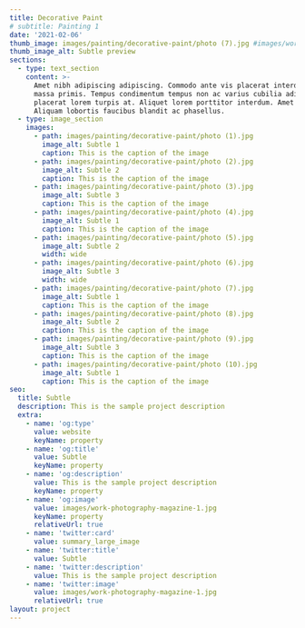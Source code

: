 ```yaml
---
title: Decorative Paint
# subtitle: Painting 1
date: '2021-02-06'
thumb_image: images/painting/decorative-paint/photo (7).jpg #images/work-poster-1-thumb.jpg
thumb_image_alt: Subtle preview
sections: 
  - type: text_section
    content: >-
      Amet nibh adipiscing adipiscing. Commodo ante vis placerat interdum massa
      massa primis. Tempus condimentum tempus non ac varius cubilia adipiscing
      placerat lorem turpis at. Aliquet lorem porttitor interdum. Amet lacus.
      Aliquam lobortis faucibus blandit ac phasellus.
  - type: image_section
    images: 
      - path: images/painting/decorative-paint/photo (1).jpg
        image_alt: Subtle 1
        caption: This is the caption of the image
      - path: images/painting/decorative-paint/photo (2).jpg
        image_alt: Subtle 2
        caption: This is the caption of the image
      - path: images/painting/decorative-paint/photo (3).jpg
        image_alt: Subtle 3
        caption: This is the caption of the image
      - path: images/painting/decorative-paint/photo (4).jpg
        image_alt: Subtle 1
        caption: This is the caption of the image
      - path: images/painting/decorative-paint/photo (5).jpg
        image_alt: Subtle 2
        width: wide
      - path: images/painting/decorative-paint/photo (6).jpg
        image_alt: Subtle 3
        width: wide
      - path: images/painting/decorative-paint/photo (7).jpg
        image_alt: Subtle 1
        caption: This is the caption of the image
      - path: images/painting/decorative-paint/photo (8).jpg
        image_alt: Subtle 2
        caption: This is the caption of the image
      - path: images/painting/decorative-paint/photo (9).jpg
        image_alt: Subtle 3
        caption: This is the caption of the image
      - path: images/painting/decorative-paint/photo (10).jpg
        image_alt: Subtle 1
        caption: This is the caption of the image
seo:
  title: Subtle
  description: This is the sample project description
  extra:
    - name: 'og:type'
      value: website
      keyName: property
    - name: 'og:title'
      value: Subtle
      keyName: property
    - name: 'og:description'
      value: This is the sample project description
      keyName: property
    - name: 'og:image'
      value: images/work-photography-magazine-1.jpg
      keyName: property
      relativeUrl: true
    - name: 'twitter:card'
      value: summary_large_image
    - name: 'twitter:title'
      value: Subtle
    - name: 'twitter:description'
      value: This is the sample project description
    - name: 'twitter:image'
      value: images/work-photography-magazine-1.jpg
      relativeUrl: true
layout: project
---
```

